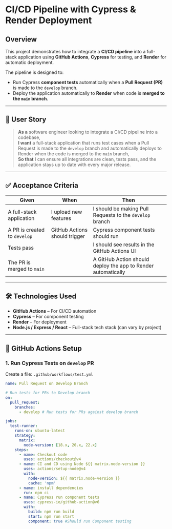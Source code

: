 # CI/CD Pipeline with Cypress & Render Deployment

## Overview

This project demonstrates how to integrate a **CI/CD pipeline** into a full-stack application using **GitHub Actions**, **Cypress** for testing, and **Render** for automatic deployment.

The pipeline is designed to:

- Run Cypress **component tests** automatically when a **Pull Request (PR)** is made to the `develop` branch.
- Deploy the application automatically to **Render** when code is **merged to the `main` branch**.

---

## 🧠 User Story

> **As a** software engineer looking to integrate a CI/CD pipeline into a codebase,  
> **I want** a full-stack application that runs test cases when a Pull Request is made to the `develop` branch and automatically deploys to Render when the code is merged to the `main` branch,  
> **So that** I can ensure all integrations are clean, tests pass, and the application stays up to date with every major release.

---

## ✅ Acceptance Criteria

| Given | When | Then |
|-------|------|------|
| A full-stack application | I upload new features | I should be making Pull Requests to the `develop` branch |
| A PR is created to `develop` | GitHub Actions should trigger | Cypress component tests should run |
| Tests pass | | I should see results in the GitHub Actions UI |
| The PR is merged to `main` | | A GitHub Action should deploy the app to Render automatically |

---

## 🛠️ Technologies Used

- **GitHub Actions** – For CI/CD automation
- **Cypress** – For component testing
- **Render** – For deployment
- **Node.js / Express / React** – Full-stack tech stack (can vary by project)

---

## 🔧 GitHub Actions Setup

### 1. Run Cypress Tests on `develop` PR

Create a file: `.github/workflows/test.yml`

```yaml
name: Pull Request on Develop Branch

# Run tests for PRs to Develop branch
on:
  pull_request:
    branches:
      - develop # Run tests for PRs against develop branch

jobs:
  test-runner:
    runs-on: ubuntu-latest
    strategy:
      matrix:
        node-version: [18.x, 20.x, 22.x]
    steps:
      - name: Checkout code
        uses: actions/checkout@v4
      - name: CI and CD using Node ${{ matrix.node-version }}
        uses: actions/setup-node@v4
        with:
          node-version: ${{ matrix.node-version }}
          cache: 'npm'
      - name: install dependencies
        run: npm ci
      - name: Cypress run component tests
        uses: cypress-io/github-action@v6
        with:
          build: npm run build
          start: npm run start
          component: true #Should run Component testing
